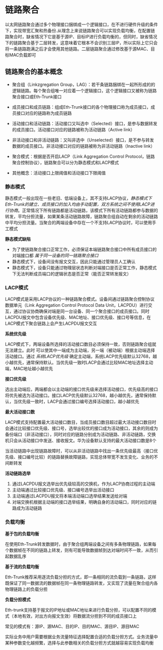 # 链路聚合

以太网链路聚合通过多个物理接口捆绑成一个逻辑接口，在不进行硬件升级的条件下，实现带宽汇聚和热备份.从理念上来说链路聚合可以实现负载均衡，在配置链路聚合时，缺省情况下它是基于源IP、目标IP进行负载均衡的，但同时，缺省情况下的链路聚合基于二层转发，这意味着它根本不会识别三层IP，所以实际上它只会将一条链路跑满之后才会使用其他链路。二层链路聚合通过修改基于源MAC、目标MAC负载即可

## 链路聚合的基本概念

- 聚合组（Linkzgregation Group，LAG）：若干条链路捆绑在一起所形成的的逻辑链路。每个聚合组唯一对应着一个逻辑接口，这个逻辑接口又被称为链路聚合接口或Eth-Trunk接口

- 成员接口和成员链路：组成Eth-Trunk接口的各个物理接口称为成员接口，成员接口对应的链路称为成员链路
- 活动接口和活动链路：活动接口又叫选中（Selected）接口，是参与数据转发的成员接口。活动接口对应的链路被称为活动链路（Active link）
- 非活动接口和非活动链路：又叫非选中（Unselected）接口，是不参与转发数据的成员接口。非活动接口对应的链路被称为非活动链路（Inactive link）
- 聚合模式：根据是否开启LACP（Link Aggregation Control Protocol，链路聚合控制协议），链路聚合可以分为静态模式和LACP模式
- 其他概念：活动接口上限阈值和活动接口下限阈值

### 静态模式

静态模式一般出现在一些老旧、低端设备上，其不支持LACP协议，*静态模式下Eth-Trunk的建立、成员接口的加入均由手动配置，双方系统之间不使用LACP进行协商*。正常情况下所有链路都是活动链路，该模式下所有活动链路都参与数据的转发，平均分担流量，如果某条活动链路故障，链路聚合组自动在剩余的活动链路中平均分担流量。当聚合的两端设备中存在一个不支持LACP协议时，可以使用手工模式

**静态模式缺陷**

- 为了使链路聚合接口正常工作，必须保证本端链路聚合接口中所有成员接口的对端接口都 *属于同一设备的同一链路聚合接口*
- 静态模式下，设备间没有报文交互，因此只能通过管理员人工确认
- 静态模式下，设备只能通过物理层状态判断对端接口是否正常工作，静态模式下无法判断成员端口的逻辑状态是否正常（能否正常转发报文）

### LACP模式

LACP模式是采用LACP协议的一种链路聚合模式。设备间通过链路聚合控制协议数据单元（Link Aggregation Control Protocol Data Unit，LACPDU）进行交互，通过协议协商确保对端是同一台设备、同一个聚合接口的成员接口。同时LACPDU报文中包含设备优先级、MAC地址、接口优先级、接口号等信息，在LACP模式下聚合链路上会产生LACPDU报文交互

**系统优先级**

LACP模式下，两端设备所选择的活动接口数目必须保持一致，否则链路聚合组就无法建立。此时
可以使其中一端成为主动端，另一端（被动端）根据主动端选择活动接口。通过 *系统LACP优先级* 确定主动端，系统LACP优先级默认32768，越小越优先，通常保持默认。当优先级一致时LACP会通过比较MAC地址选择主动端，MAC地址越小越优先

**接口优先级**

选出主动端后，两端都会以主动端的接口优先级来选择活动接口，优先级高的接口将优先被选为活动接口。接口LACP优先级默认32768，越小越优先，通常保持默认，当优先级一致时，LACP会通过接口编号选择活动接口，越小越优先

**最大活动接口数**

LACP模式支持配置最大活动接口数目，当成员接口数目超过最大活动接口数目时会通过比较接口优先级、接口号，选举出较优的接口成为活动接口，其余的则成为备份端口（非活动接口），同时对应的链路分别成为活动链路、非活动链路，交换机只会从活动接口中发送、接收报文。华为设备默认支持的最大活动接口数是8个

当活动链路中出现链路故障时，可以从非活动链路中找出一条优先级最高（接口优先级、接口编号比较）的链路替换故障链路，实现总体带宽不发生变化、业务的不间断转发

**活动链路选举**

1. 通过LACPDU报文选举出优先级较高的交换机，作为LACP协商过程的主动端
2. 主动端通过比较接口优先级、接口编号选举出活动接口
3. 主动端通过LACPDU报文将本端活动端口选举结果发送给对端
4. 对端交换机根据主动端的接口选举结果，明确自身的活动端口，同时对应的链路成为活动链路

### 负载均衡

**基于包的负载均衡**

在使用Eth-Trunk转发数据时，由于聚合组两端设备之间有多条物理链路，如果每个数据帧在不同的链路上转发，则有可能导致数据帧到达对端时间不一致，从而引起数据乱序

**基于流的负载均衡**

Eth-Trunk推荐采用逐流负载分担的方式，即一条相同的流负载到一条链路，这样既保证了同一数据流的数据帧在同一条物理链路转发，又实现了流量在聚合组内各物理链路上的负载分担

**负载分担模式**

Eth-trunk支持基于报文的IP地址或MAC地址来进行负载分担，可以配置不同的模式（本地有效，对出方向报文生效）将数据流分担到不同的成员接口上

常见的模式有：源IP、源MAC、目的IP、目的MAC、源目IP、源目MAC

实际业务中用户需要根据业务流量特征选择配置合适的负载分担方式。业务流量中某种参数变化越频繁，选择与此参数相关的负载分担方式就越容易实现负载均衡

